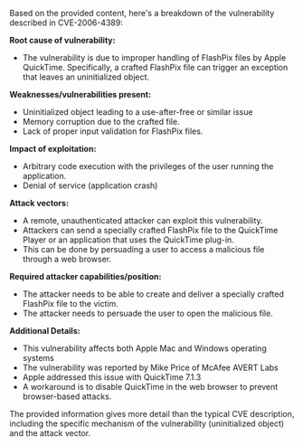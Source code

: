 Based on the provided content, here's a breakdown of the vulnerability described in CVE-2006-4389:

**Root cause of vulnerability:**
- The vulnerability is due to improper handling of FlashPix files by Apple QuickTime. Specifically, a crafted FlashPix file can trigger an exception that leaves an uninitialized object.

**Weaknesses/vulnerabilities present:**
- Uninitialized object leading to a use-after-free or similar issue
- Memory corruption due to the crafted file.
- Lack of proper input validation for FlashPix files.

**Impact of exploitation:**
- Arbitrary code execution with the privileges of the user running the application.
- Denial of service (application crash)

**Attack vectors:**
- A remote, unauthenticated attacker can exploit this vulnerability.
- Attackers can send a specially crafted FlashPix file to the QuickTime Player or an application that uses the QuickTime plug-in.
- This can be done by persuading a user to access a malicious file through a web browser.

**Required attacker capabilities/position:**
- The attacker needs to be able to create and deliver a specially crafted FlashPix file to the victim.
- The attacker needs to persuade the user to open the malicious file.

**Additional Details:**
- This vulnerability affects both Apple Mac and Windows operating systems
- The vulnerability was reported by Mike Price of McAfee AVERT Labs
- Apple addressed this issue with QuickTime 7.1.3
- A workaround is to disable QuickTime in the web browser to prevent browser-based attacks.

The provided information gives more detail than the typical CVE description, including the specific mechanism of the vulnerability (uninitialized object) and the attack vector.